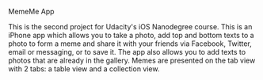 MemeMe App

This is the second project for Udacity's iOS Nanodegree course. This is an iPhone app which allows you to take a photo, add top and bottom texts to a photo to form a meme and share it with your friends via Facebook, Twitter, email or messaging, or to save it. The app also allows you to add texts to photos that are already in the gallery. Memes are presented on the tab view with 2 tabs: a table view and a collection view.
